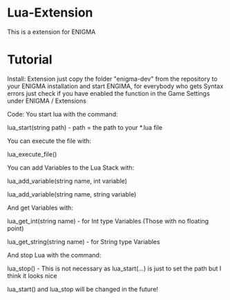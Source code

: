 # Lua-Extension
This is a extension for ENIGMA
# Tutorial
Install:
Extension just copy the folder "enigma-dev" from the repository to your ENIGMA installation and start ENGIMA, for everybody who gets Syntax errors just check if you have enabled the function in the Game Settings under ENIGMA / Extensions

Code:
You start lua with the command:

lua_start(string path) - path = the path to your *.lua file


You can execute the file with:

lua_execute_file()


You can add Variables to the Lua Stack with:

lua_add_variable(string name, int variable)

lua_add_variable(string name, string variable)


And get Variables with:

lua_get_int(string name) - for Int type Variables (Those with no floating point)

lua_get_string(string name) - for String type Variables


And stop Lua with the command:

lua_stop() - This is not necessary as lua_start(...) is just to set the path but I think it looks nice

lua_start() and lua_stop will be changed in the future!
